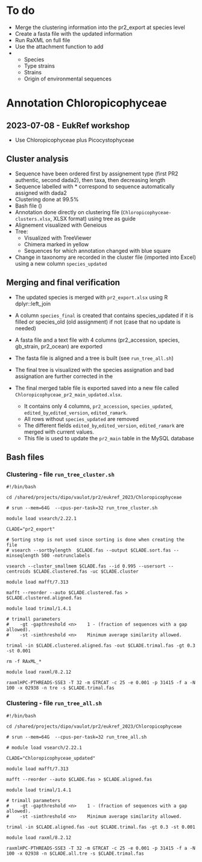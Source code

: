 # To do

* Merge the clustering information into the pr2_export at species level
* Create a fasta file with the updated information
* Run RaXML on full file
* Use the attachment function to add
* * Species
  * Type strains
  * Strains
  * Origin of environmental sequences


# Annotation Chloropicophyceae

## 2023-07-08 - EukRef workshop

* Use Chloropicophyceae plus Picocystophyceae

## Cluster analysis
* Sequence have been ordered first by assignement type (first PR2 authentic, second dada2), then taxa, then decreasing length
* Sequence labelled with * correspond to sequence automatically assigned with dada2
* Clustering done at 99.5%
* Bash file ()
* Annotation done directly on clustering file (`Chloropicophyceae-clusters.xlsx`, XLSX format) using tree as guide
* Alignement visualized with Geneious
* Tree:
  * Visualized with TreeViewer
  * Chimera marked in yellow
  * Sequences for which annotation changed with blue square
* Change in taxonomy are recorded in the cluster file (imported into Excel) using a new column `species_updated`

## Merging and final verification
* The updated species is merged with  `pr2_export.xlsx` using R dplyr::left_join
* A column `species_final` is created that contains species_updated if it is filled or species_old (old assignment) if not (case that no update is needed)
* A fasta file and a text file with 4 columns (pr2_accession, species, gb_strain, pr2_ocean) are exported
* The fasta file is aligned and a tree is built (see `run_tree_all.sh`)
* The final tree is visualized with the species assignation and bad assignation are further corrected in the 

* The final merged table file is exported saved into a new file called `Chloropicophyceae_pr2_main_updated.xlsx`. 
  * It contains only 4 columns, `pr2_accession`, `species_updated`, `edited_by`,`edited_version`, `edited_ramark`.
  * All rows without `species_updated` are removed
  * The different fields  `edited_by`,`edited_version`, `edited_ramark` are merged with current values.
  * This file is used to update the `pr2_main` table in the MySQL database


## Bash files
### Clustering - file `run_tree_cluster.sh`

```
#!/bin/bash

cd /shared/projects/dipo/vaulot/pr2/eukref_2023/Chloropicophyceae

# srun --mem=64G  --cpus-per-task=32 run_tree_cluster.sh

module load vsearch/2.22.1

CLADE="pr2_export"

# Sorting step is not used since sorting is done when creating the file
# vsearch --sortbylength  $CLADE.fas --output $CLADE.sort.fas --minseqlength 500 -notrunclabels

vsearch --cluster_smallmem $CLADE.fas --id 0.995 --usersort --centroids $CLADE.clustered.fas -uc $CLADE.cluster

module load mafft/7.313

mafft --reorder --auto $CLADE.clustered.fas > $CLADE.clustered.aligned.fas

module load trimal/1.4.1

# trimall parameters
#    -gt -gapthreshold <n>    1 - (fraction of sequences with a gap allowed).
#    -st -simthreshold <n>    Minimum average similarity allowed.

trimal -in $CLADE.clustered.aligned.fas -out $CLADE.trimal.fas -gt 0.3 -st 0.001

rm -f RAxML_*

module load raxml/8.2.12

raxmlHPC-PTHREADS-SSE3 -T 32 -m GTRCAT -c 25 -e 0.001 -p 31415 -f a -N 100 -x 02938 -n tre -s $CLADE.trimal.fas

```

### Clustering - file `run_tree_all.sh`

```
#!/bin/bash

cd /shared/projects/dipo/vaulot/pr2/eukref_2023/Chloropicophyceae

# srun --mem=64G  --cpus-per-task=32 run_tree_all.sh

# module load vsearch/2.22.1

CLADE="Chloropicophyceae_updated"

module load mafft/7.313

mafft --reorder --auto $CLADE.fas > $CLADE.aligned.fas

module load trimal/1.4.1

# trimall parameters
#    -gt -gapthreshold <n>    1 - (fraction of sequences with a gap allowed).
#    -st -simthreshold <n>    Minimum average similarity allowed.

trimal -in $CLADE.aligned.fas -out $CLADE.trimal.fas -gt 0.3 -st 0.001

module load raxml/8.2.12

raxmlHPC-PTHREADS-SSE3 -T 32 -m GTRCAT -c 25 -e 0.001 -p 31415 -f a -N 100 -x 02938 -n $CLADE.all.tre -s $CLADE.trimal.fas



```
